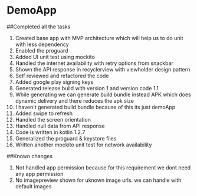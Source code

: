 # DemoApp

##Completed all the tasks
1. Created base app with MVP architecture which will help us to do unit with less dependency
2. Enabled the proguard 
3. Added UI unit test using mockito
4. Handled the internet availability with retry options from snackbar
5. Shown the API response in recyclerview with viewholder design pattern
6. Self reviewed and refactored the code
7. Added google play signing keys
8. Generated release build with version 1 and version code 1.1
9. While generating we can generate build bundle instead APK which does dynamic delivery and there reduces the apk size
10. I haven't generated build bundle because of this its just demoApp
11. Added swipe to refresh 
12. Handled the screen orientation 
13. Handled null data from API response
14. Code is written in kotlin 1.2.7
15. Generalized the proguard & keystore files
16. Written another mockito unit test for network availability

##Known changes
1. Not handled app permission because for this requirement we dont need any app permission
2. No imagepreview shown for uknown image urls. we can handle with default images
  
 
